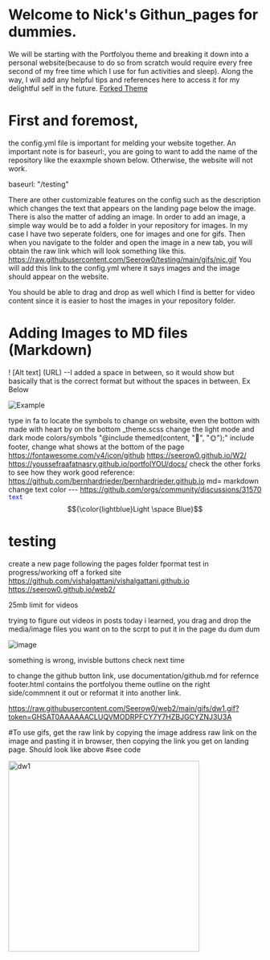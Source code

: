 # Welcome to Nick's Githun_pages for dummies. 
We will be starting with the Portfolyou theme and breaking it down into a personal website(because to do so from scratch would require every free second of my free time which I use for fun activities and sleep). Along the way, I will add any helpful tips and references here to access it for my delightful self in the future. [Forked Theme](https://youssefraafatnasry.github.io/portfolYOU/docs/)

# First and foremost, 
the config.yml file is important for melding your website together. An important note is for baseurl:, you are going to want to add the name of the repository like the exaxmple shown below. Otherwise, the website will not work.

baseurl: "/testing" 

There are other customizable features on the config such as the description which changes the text that appears on the landing page below the image. There is also the matter of adding an image. In order to add an image, a simple way would be to add a folder in your repository for images. In my case I have two seperate folders, one for images and one for gifs. Then when you navigate to the folder and open the image in a new tab, you will obtain the raw link which will look something like this.  https://raw.githubusercontent.com/Seerow0/testing/main/gifs/nic.gif
You will add this link to the config.yml where it says images and the image should appear on the website.

You should be able to drag and drop as well which I find is better for video content since it is easier to host the images in your repository folder. 

# Adding Images to MD files (Markdown)
! [Alt text] (URL) --I added a space in between, so it would show but basically that is the correct format but without the spaces in between. Ex Below

![Example](https://github.com/Seerow0/testing/blob/main/gifs/nic.gif)





type in fa to locate the symbols to change on website, even the bottom with made with heart by on the bottom
_theme.scss change the light mode and dark mode colors/symbols "@include themed(content, "🌙", "🌞");"
include footer, change what shows at the bottom of the page
https://fontawesome.com/v4/icon/github
https://seerow0.github.io/W2/ https://youssefraafatnasry.github.io/portfolYOU/docs/ 
check the other forks to see how they work good reference: https://github.com/bernhardrieder/bernhardrieder.github.io
md= markdown
change text color --- https://github.com/orgs/community/discussions/31570  <code style="color : blue">text</code>
$${\color{lightblue}Light \space Blue}$$
# testing
create a new page following the pages folder fpormat
test in progress/working off a forked site
https://github.com/vishalgattani/vishalgattani.github.io
https://seerow0.github.io/web2/

25mb limit for videos 

trying to figure out videos in posts
today i learned, you drag and drop the media/image files you want on to the scrpt to put it in the page du dum dum


![image](https://github.com/Seerow0/web2/assets/92154813/1b9572da-10a3-4cbf-8e61-b2b7caca2a9e)

something is wrong, invisble buttons check next time

to change the github button link, use documentation/github.md for refernce footer.html contains the portfolyou theme outline on the right side/commnent it out or reformat it into another link.





https://raw.githubusercontent.com/Seerow0/web2/main/gifs/dw1.gif?token=GHSAT0AAAAAACLUQVMODRPFCY7Y7HZBJGCYZNJ3U3A


#To use gifs, get the raw link by copying the image address raw link on the image and pasting it in browser, then copying the link you get on landing page. Should look like above
#see code

<img width="380" alt="dw1" src="https://raw.githubusercontent.com/Seerow0/web2/main/gifs/dw1.gif?token=GHSAT0AAAAAACLUQVMODRPFCY7Y7HZBJGCYZNJ3U3A">
